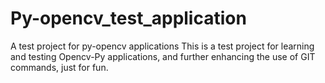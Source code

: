 # Py-opencv_test_application
A test project for py-opencv applications
This is a test project for learning and testing Opencv-Py applications, and further enhancing the use of GIT commands, just for fun.
